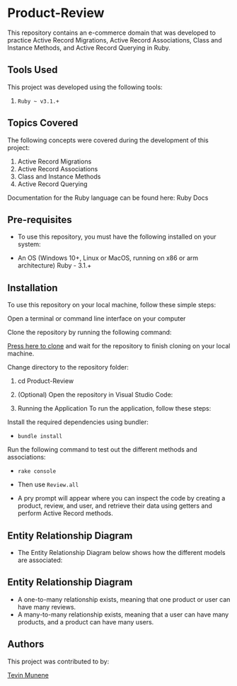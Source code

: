 # Product-Review
This repository contains an e-commerce domain that was developed to practice Active Record Migrations, Active Record Associations, Class and Instance Methods, and Active Record Querying in Ruby.

## Tools Used
This project was developed using the following tools:

1. `Ruby ~ v3.1.+`
## Topics Covered
The following concepts were covered during the development of this project:

1. Active Record Migrations
2. Active Record Associations
3. Class and Instance Methods
4. Active Record Querying

Documentation for the Ruby language can be found here: Ruby Docs

## Pre-requisites
- To use this repository, you must have the following installed on your system:

- An OS (Windows 10+, Linux or MacOS, running on x86 or arm architecture)
Ruby - 3.1.+
## Installation
To use this repository on your local machine, follow these simple steps:

Open a terminal or command line interface on your computer

Clone the repository by running the following command:

[Press here to clone](git@github.com:ittstevin/Product-Review.git) and 
 wait for the repository to finish cloning on your local machine.

Change directory to the repository folder:


1. cd Product-Review 

2. (Optional) Open the repository in Visual Studio Code:

3.  Running the Application
To run the application, follow these steps:

Install the required dependencies using bundler:

 - `bundle install`

Run the following command to test out the different methods and associations:

- `rake console`
- Then use `Review.all` 

- A pry prompt will appear where you can inspect the code by creating a product, review, and user, and retrieve their data using getters and perform Active Record methods.

## Entity Relationship Diagram
- The Entity Relationship Diagram below shows how the different models are associated:

## Entity Relationship Diagram

- A one-to-many relationship exists, meaning that one product or user can have many reviews.
- A many-to-many relationship exists, meaning that a user can have many products, and a product can have many users.
## Authors
This project was contributed to by:

[Tevin Munene](https://github.com/ittstevin)